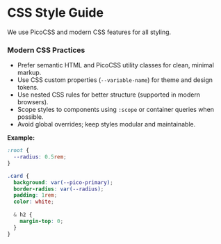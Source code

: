 # CSS Style Guide

We use PicoCSS and modern CSS features for all styling.

### Modern CSS Practices

- Prefer semantic HTML and PicoCSS utility classes for clean, minimal markup.
- Use CSS custom properties (`--variable-name`) for theme and design tokens.
- Use nested CSS rules for better structure (supported in modern browsers).
- Scope styles to components using `:scope` or container queries when possible.
- Avoid global overrides; keep styles modular and maintainable.

**Example:**

```css
:root {
  --radius: 0.5rem;
}

.card {
  background: var(--pico-primary);
  border-radius: var(--radius);
  padding: 1rem;
  color: white;
  
  & h2 {
    margin-top: 0;
  }
}
```
